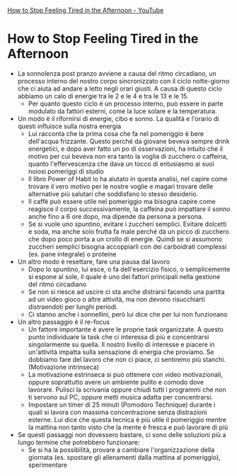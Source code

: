 [How to Stop Feeling Tired in the Afternoon - YouTube](https://www.youtube.com/watch?v=wu95JPidByY)
# How to Stop Feeling Tired in the Afternoon
 - La sonnolenza post pranzo avviene a causa del ritmo circadiano, un processo interno del nostro corpo sincronizzato con il ciclo notte-giorno che ci aiuta ad andare a letto negli orari giusti. A causa di questo ciclo abbiamo un calo di energie tra le 2 e le 4 e tra le 13 e le 15.
     - Per quanto questo ciclo è un processo interno, può essere in parte modulato da fattori esterni, come la luce solare e la temperatura.
- Un modo è il rifornirsi di energie, cibo e sonno. La qualità e l'orario di questi influisce sulla nostra energia
    - Lui racconta che la prima cosa che fa nel pomeriggio è bere dell'acqua frizzante. Questo perché da giovane beveva sempre drink energetici, e dopo aver fatto un po di osservazioni, ha intuito che il motivo per cui beveva non era tanto la voglia di zucchero o caffeina, quanto l'effervescenza che dava un tocco di entusiasmo ai suoi noiosi pomeriggi di studio
     - Il libro Power of Habit lo ha aiutato in questa analisi, nel capire come trovare il vero motivo per le nostre voglie e magari trovare delle alternative più salutari che soddisfano lo stesso desiderio.
     - Il caffè può essere utile nel pomeriggio ma bisogna capire come reagisce il corpo successivamente, la caffeina può impattare il sonno anche fino a 6 ore dopo, ma dipende da persona a persona.
     - Se si vuole uno spuntino, evitare i zuccheri semplici. Evitare dolcetti e soda, ma anche solo frutta fa male perché dà un picco di zucchero che dopo poco porta a un crollo di energie. Quindi se si assumono zuccheri semplici bisogna accoppiarli con dei carboidrati complessi (es. pane integrale) o proteine
 - Un altro modo è resettare, fare una pausa dal lavoro
     - Dopo lo spuntino, lui esce, o fa dell'esercizio fisico, o semplicemente si espone al sole, il quale è uno dei fattori principali nella gestione del ritmo circadiano
     - Se non si riesce ad uscire ci sta anche distrarsi facendo una partita ad un video gioco o altre attività, ma non devono risucchiarti distraendoti per lunghi periodi.
     - Ci stanno anche i sonnellini, però lui dice che per lui non funzionano
 - Un altro passaggio è il re-focus
     - Un fattore importante è avere le proprie task organizzate. A questo punto individuare la task che ci interessa di più e concentrarsi singolarmente su quella. Il nostro livello di interesse e piacere in un'attività impatta sulla sensazione di energia che proviamo. Se dobbiamo fare del lavoro che non ci piace, ci sentiremo più stanchi. (Motivazione intrinseca)
     - La motivazione estrinseca si può ottenere con video motivazionali, oppure soprattutto avere un ambiente pulito e comodo dove lavorare. Pulisci la scrivania oppure chiudi tutti i programmi che non ti servono sul PC, oppure metti musica adatta per concentrarsi.
     - Impostare un timer di 25 minuti (Pomodoro Technique) durante i quali si lavora con massima concentrazione senza distrazioni esterne. Lui dice che questa tecnica è più utile il pomeriggio mentre la mattina non tanto visto che la mente è fresca e può lavorare di più
 - Se questi passaggi non dovessero bastare, ci sono delle soluzioni più a lungo termine che potrebbero funzionare:
     - Se si ha la possibilità, provare a cambiare l'organizzazione della giornata (es. spostare gli allenamenti dalla mattina al pomeriggio), sperimentare